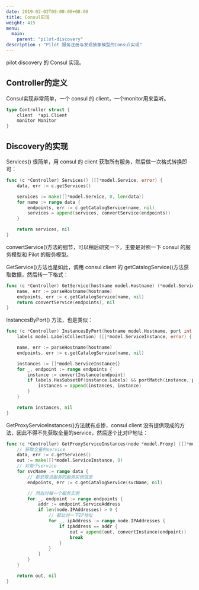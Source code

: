 ```yaml
---
date: 2019-02-02T09:00:00+08:00
title: Consul实现
weight: 415
menu:
  main:
    parent: "pilot-discovery"
description : "Pilot 服务注册与发现抽象模型的Consul实现"
---
```


pilot discovery 的 Consul 实现。

## Controller的定义

Consul实现非常简单，一个 consul 的 client，一个monitor用来监听。

```go
type Controller struct {
	client  *api.Client
	monitor Monitor
}
```

## Discovery的实现

Services() 很简单，用 consul 的 client 获取所有服务，然后做一次格式转换即可：

```go
func (c *Controller) Services() ([]*model.Service, error) {
	data, err := c.getServices()

	services := make([]*model.Service, 0, len(data))
	for name := range data {
		endpoints, err := c.getCatalogService(name, nil)
		services = append(services, convertService(endpoints))
	}

	return services, nil
}
```

convertService()方法的细节，可以稍后研究一下，主要是对照一下 consul 的服务模型和 Pilot 的服务模型。

GetService()方法也是如此，调用 consul client 的 getCatalogService()方法获取数据，然后转一下格式：

```go
func (c *Controller) GetService(hostname model.Hostname) (*model.Service, error) {
	name, err := parseHostname(hostname)
	endpoints, err := c.getCatalogService(name, nil)
	return convertService(endpoints), nil
}
```

InstancesByPort() 方法，也是类似：

```go
func (c *Controller) InstancesByPort(hostname model.Hostname, port int,
	labels model.LabelsCollection) ([]*model.ServiceInstance, error) {

	name, err := parseHostname(hostname)
	endpoints, err := c.getCatalogService(name, nil)

	instances := []*model.ServiceInstance{}
	for _, endpoint := range endpoints {
		instance := convertInstance(endpoint)
		if labels.HasSubsetOf(instance.Labels) && portMatch(instance, port) {
			instances = append(instances, instance)
		}
	}

	return instances, nil
}
```

GetProxyServiceInstances()方法就有点惨，consul client 没有提供现成的方法，因此不得不先获取全量的service，然后逐个比对IP地址：

```go
func (c *Controller) GetProxyServiceInstances(node *model.Proxy) ([]*model.ServiceInstance, error) {
    // 获取全量的service
	data, err := c.getServices()
	out := make([]*model.ServiceInstance, 0)
    // 对每个service
	for svcName := range data {
        // 都获取该服务的服务实例信息
		endpoints, err := c.getCatalogService(svcName, nil)

        // 然后对每一个服务实例
		for _, endpoint := range endpoints {
			addr := endpoint.ServiceAddress
			if len(node.IPAddresses) > 0 {
                // 都比对一下IP地址
				for _, ipAddress := range node.IPAddresses {
					if ipAddress == addr {
						out = append(out, convertInstance(endpoint))
						break
					}
				}
			}
		}
	}

	return out, nil
}
```

